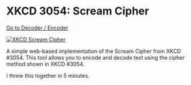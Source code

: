 # XKCD 3054: Scream Cipher

[Go to Decoder / Encoder](https://reginald-gillespie.github.io/StreamCipher/)

[![XKCD Scream Cipher](https://imgs.xkcd.com/comics/scream_cipher.png)](https://xkcd.com/3054/)

A simple web-based implementation of the Scream Cipher from XKCD #3054. This tool allows you to encode and decode text using the cipher method shown in XKCD #3054.

I threw this together in 5 minutes.
